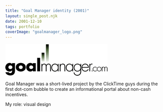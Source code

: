 ```yaml
---
title: "Goal Manager identity (2001)"
layout: single_post.njk
date: 2001-12-10
tags: portfolio
coverImage: "goalmanager_logo.png"
---
```


![](/assets/images/2022/12/goalmanager_logo.png)

Goal Manager was a short-lived project by the ClickTime guys during the first dot-com bubble to create an informational portal about non-cash incentives.

My role: visual design
